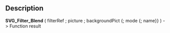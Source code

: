 ﻿<!-- nodeReference := SVG_Filter_Blend ( parentReference ; in ; in2 ; mode ; result ) -> parentReference (Text) -> in (Text) -> in2 (Text) -> mode (Text) -> result (Text) <- nodeReference (Text)-->## Description **SVG\_Filter\_Blend** ( filterRef ; picture ; backgroundPict {; mode {; name}} ) -&gt; Function result 